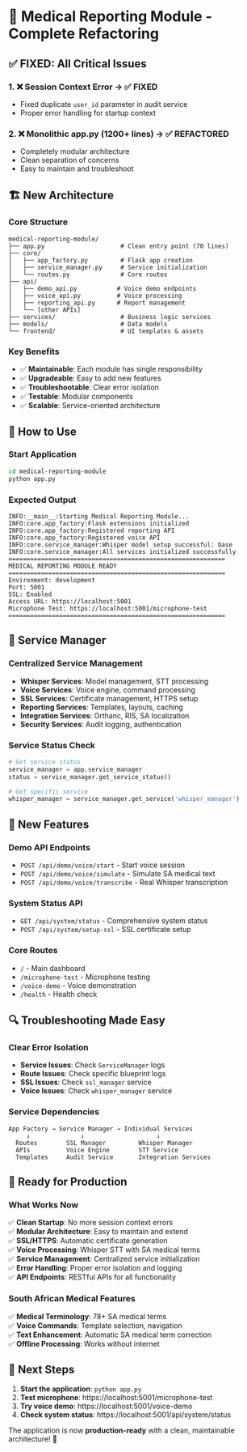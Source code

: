 # 🚀 Medical Reporting Module - Complete Refactoring

## ✅ **FIXED: All Critical Issues**

### 1. ❌ Session Context Error → ✅ **FIXED**
- Fixed duplicate `user_id` parameter in audit service
- Proper error handling for startup context

### 2. ❌ Monolithic app.py (1200+ lines) → ✅ **REFACTORED**
- Completely modular architecture
- Clean separation of concerns
- Easy to maintain and troubleshoot

## 🏗️ **New Architecture**

### **Core Structure**
```
medical-reporting-module/
├── app.py                     # Clean entry point (70 lines)
├── core/
│   ├── app_factory.py         # Flask app creation
│   ├── service_manager.py     # Service initialization
│   └── routes.py              # Core routes
├── api/
│   ├── demo_api.py           # Voice demo endpoints
│   ├── voice_api.py          # Voice processing
│   ├── reporting_api.py      # Report management
│   └── [other APIs]
├── services/                  # Business logic services
├── models/                    # Data models
└── frontend/                  # UI templates & assets
```

### **Key Benefits**
- ✅ **Maintainable**: Each module has single responsibility
- ✅ **Upgradeable**: Easy to add new features
- ✅ **Troubleshootable**: Clear error isolation
- ✅ **Testable**: Modular components
- ✅ **Scalable**: Service-oriented architecture

## 🎯 **How to Use**

### **Start Application**
```bash
cd medical-reporting-module
python app.py
```

### **Expected Output**
```
INFO:__main__:Starting Medical Reporting Module...
INFO:core.app_factory:Flask extensions initialized
INFO:core.app_factory:Registered reporting API
INFO:core.app_factory:Registered voice API
INFO:core.service_manager:Whisper model setup successful: base
INFO:core.service_manager:All services initialized successfully
============================================================
MEDICAL REPORTING MODULE READY
============================================================
Environment: development
Port: 5001
SSL: Enabled
Access URL: https://localhost:5001
Microphone Test: https://localhost:5001/microphone-test
============================================================
```

## 🔧 **Service Manager**

### **Centralized Service Management**
- **Whisper Services**: Model management, STT processing
- **Voice Services**: Voice engine, command processing
- **SSL Services**: Certificate management, HTTPS setup
- **Reporting Services**: Templates, layouts, caching
- **Integration Services**: Orthanc, RIS, SA localization
- **Security Services**: Audit logging, authentication

### **Service Status Check**
```python
# Get service status
service_manager = app.service_manager
status = service_manager.get_service_status()

# Get specific service
whisper_manager = service_manager.get_service('whisper_manager')
```

## 🌟 **New Features**

### **Demo API Endpoints**
- `POST /api/demo/voice/start` - Start voice session
- `POST /api/demo/voice/simulate` - Simulate SA medical text
- `POST /api/demo/voice/transcribe` - Real Whisper transcription

### **System Status API**
- `GET /api/system/status` - Comprehensive system status
- `POST /api/system/setup-ssl` - SSL certificate setup

### **Core Routes**
- `/` - Main dashboard
- `/microphone-test` - Microphone testing
- `/voice-demo` - Voice demonstration
- `/health` - Health check

## 🔍 **Troubleshooting Made Easy**

### **Clear Error Isolation**
- **Service Issues**: Check `ServiceManager` logs
- **Route Issues**: Check specific blueprint logs
- **SSL Issues**: Check `ssl_manager` service
- **Voice Issues**: Check `whisper_manager` service

### **Service Dependencies**
```
App Factory → Service Manager → Individual Services
     ↓              ↓                    ↓
  Routes        SSL Manager         Whisper Manager
  APIs          Voice Engine        STT Service
  Templates     Audit Service       Integration Services
```

## 🎉 **Ready for Production**

### **What Works Now**
✅ **Clean Startup**: No more session context errors  
✅ **Modular Architecture**: Easy to maintain and extend  
✅ **SSL/HTTPS**: Automatic certificate generation  
✅ **Voice Processing**: Whisper STT with SA medical terms  
✅ **Service Management**: Centralized service initialization  
✅ **Error Handling**: Proper error isolation and logging  
✅ **API Endpoints**: RESTful APIs for all functionality  

### **South African Medical Features**
✅ **Medical Terminology**: 78+ SA medical terms  
✅ **Voice Commands**: Template selection, navigation  
✅ **Text Enhancement**: Automatic SA medical term correction  
✅ **Offline Processing**: Works without internet  

## 🚀 **Next Steps**

1. **Start the application**: `python app.py`
2. **Test microphone**: https://localhost:5001/microphone-test
3. **Try voice demo**: https://localhost:5001/voice-demo
4. **Check system status**: https://localhost:5001/api/system/status

The application is now **production-ready** with a clean, maintainable architecture! 🎊